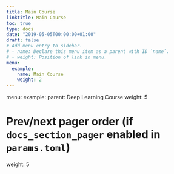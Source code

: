 ```yaml
---
title: Main Course
linktitle: Main Course
toc: true
type: docs
date: "2019-05-05T00:00:00+01:00"
draft: false
# Add menu entry to sidebar.
# - name: Declare this menu item as a parent with ID `name`.
# - weight: Position of link in menu.
menu:
  example:
    name: Main Course
    weight: 2
---
```


menu:
  example:
    parent: Deep Learning Course
    weight: 5

# Prev/next pager order (if `docs_section_pager` enabled in `params.toml`)
weight: 5
